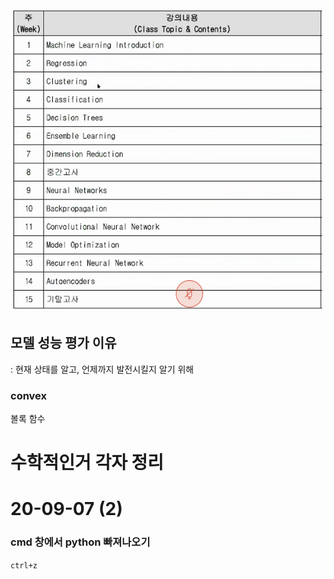 ![](2020-09-02-15-35-03.png)

## 모델 성능 평가 이유

: 현재 상태를 알고, 언제까지 발전시킬지 알기 위해

### convex

볼록 함수

# 수학적인거 각자 정리

# 20-09-07 (2)

### cmd 창에서 python 빠져나오기
`ctrl+z`

